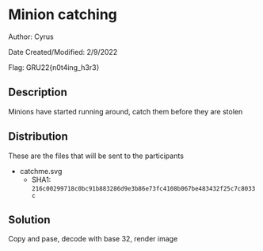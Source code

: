 # Minion catching

Author: Cyrus

Date Created/Modified: 2/9/2022

Flag: GRU22{n0t4ing_h3r3}

## Description
Minions have started running around, catch them before they are stolen

## Distribution
These are the files that will be sent to the participants
- catchme.svg
    - SHA1: `216c00299718c0bc91b883286d9e3b86e73fc4108b067be483432f25c7c8033c`

## Solution
Copy and pase, decode with base 32, render image 